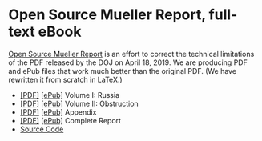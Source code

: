 # Open Source Mueller Report, full-text eBook

[Open Source Mueller Report](http://opensourcemuellerreport.com) is an effort to correct the technical limitations of the PDF released by the DOJ on April 18, 2019.
We are producing PDF and ePub files that work much better than the original PDF.
(We have rewritten it from scratch in LaTeX.)

- [[PDF]](https://iandennismiller.github.io/mueller-report/mueller-report-vol-1.pdf) [[ePub]](https://iandennismiller.github.io/mueller-report/mueller-report-vol-1.epub) Volume I: Russia
- [[PDF]](https://iandennismiller.github.io/mueller-report/mueller-report-vol-2.pdf) [[ePub]](https://iandennismiller.github.io/mueller-report/mueller-report-vol-2.epub) Volume II: Obstruction
- [[PDF]](https://iandennismiller.github.io/mueller-report/mueller-report-appendix.pdf) [[ePub]](https://iandennismiller.github.io/mueller-report/mueller-report-appendix.epub) Appendix
- [[PDF]](https://iandennismiller.github.io/mueller-report/mueller-report.pdf) [[ePub]](https://iandennismiller.github.io/mueller-report/mueller-report.epub) Complete Report
- [Source Code](https://github.com/iandennismiller/mueller-report)

